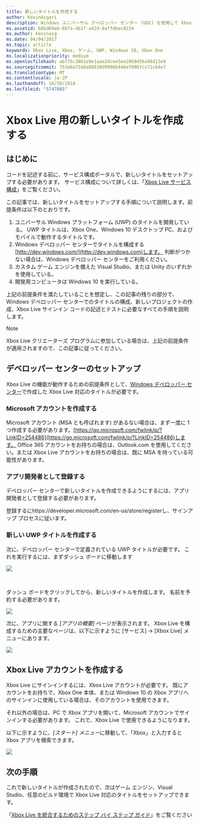 ```yaml
---
title: 新しいタイトルを作成する
author: KevinAsgari
description: Windows ユニバーサル デベロッパー センター (UDC) を使用して Xbox Live 用の新しいタイトルを作成する方法について説明します。
ms.assetid: b8bd69e6-887a-4b1f-a42d-8affdbec0234
ms.author: kevinasg
ms.date: 04/04/2017
ms.topic: article
keywords: Xbox Live, Xbox, ゲーム, UWP, Windows 10, Xbox One
ms.localizationpriority: medium
ms.openlocfilehash: abf35c30b1e9e1aae24cee5ee2969456a98d13e9
ms.sourcegitcommit: 753e0a7160a88830d9908b446ef0907cc71c64e7
ms.translationtype: MT
ms.contentlocale: ja-JP
ms.lasthandoff: 10/30/2018
ms.locfileid: "5747865"
---
```

# <a name="create-a-new-title-for-xbox-live"></a>Xbox Live 用の新しいタイトルを作成する

## <a name="introduction"></a>はじめに

コードを記述する前に、サービス構成ポータルで、新しいタイトルをセットアップする必要があります。  サービス構成について詳しくは、「[Xbox Live サービス構成](../xbox-live-service-configuration.md)」をご覧ください。

この記事では、新しいタイトルをセットアップする手順について説明します。前提条件は以下のとおりです。

1. ユニバーサル Windows プラットフォーム (UWP) のタイトルを開発している。  UWP タイトルは、Xbox One、Windows 10 デスクトップ PC、およびモバイルで動作するタイトルです。
2. Windows デベロッパー センターでタイトルを構成する[http://dev.windows.com/](http://dev.windows.com)します。  判断がつかない場合は、Windows デベロッパー センターをご利用ください。
3. カスタム ゲーム エンジンを備えた Visual Studio、または Unity のいずれかを使用している。
4. 開発用コンピュータは Windows 10 を実行している。

上記の前提条件を満たしていることを想定し、この記事の残りの部分で、Windows デベロッパー センターでのタイトルの構成、新しいプロジェクトの作成、Xbox Live サインイン コードの記述とテストに必要なすべての手順を説明します。

> [!NOTE]
> Xbox Live クリエーターズ プログラムに参加している場合は、上記の前提条件が適用されますので、この記事に従ってください。

## <a name="dev-center-setup"></a>デベロッパー センターのセットアップ

Xbox Live の機能が動作するための前提条件として、[Windows デベロッパー センター](http://dev.windows.com)で作成した Xbox Live 対応のタイトルが必要です。

### <a name="create-a-microsoft-account"></a>Microsoft アカウントを作成する
Microsoft アカウント (MSA とも呼ばれます) があるない場合は、まず一度に 1 つ作成する必要があります。[https://go.microsoft.com/fwlink/p/?LinkID=254486](https://go.microsoft.com/fwlink/p/?LinkID=254486)します。  Office 365 アカウントをお持ちの場合は、Outlook.com を使用してください。または Xbox Live アカウントをお持ちの場合は、既に MSA を持っている可能性があります。

### <a name="register-as-an-app-developer"></a>アプリ開発者として登録する
デベロッパー センターで新しいタイトルを作成できるようにするには、アプリ開発者として登録する必要があります。

登録するにhttps://developer.microsoft.com/en-us/store/registerし、サインアップ プロセスに従います。

### <a name="create-a-new-uwp-title"></a>新しい UWP タイトルを作成する
次に、デベロッパー センターで定義されている UWP タイトルが必要です。  これを実行するには、まずダッシュ ボードに移動します

![](../images/getting_started/first_xbltitle_dashboard.png)

<p>
</p>
<br>
<p>
</p>

ダッシュ ボードをクリックしてから、新しいタイトルを作成します。  名前を予約する必要があります。

![](../images/getting_started/first_xbltitle_newapp.png)

次に、アプリに関する *[アプリの概要]* ページが表示されます。  Xbox Live を構成するための主要なページは、以下に示すように [サービス] -> [Xbox Live] メニューにあります。

![](../images/getting_started/first_xbltitle_leftnav.png)

<div id="createxblaccount"></div>

## <a name="create-an-xbox-live-account"></a>Xbox Live アカウントを作成する
Xbox Live にサインインするには、Xbox Live アカウントが必要です。  既にアカウントをお持ちで、Xbox One 本体、または Windows 10 の Xbox アプリへのサインインに使用している場合は、そのアカウントを使用できます。

それ以外の場合は、PC で Xbox アプリを開いて、Microsoft アカウントでサインインする必要があります。  これで、Xbox Live で使用できるようになります。

以下に示すように、*[スタート] メニュー*に移動して、「Xbox」と入力すると Xbox アプリを検索できます。

![](../images/getting_started/first_xbltitle_xboxapp.png)

## <a name="next-steps"></a>次の手順
これで新しいタイトルが作成されたので、次はゲーム エンジン、Visual Studio、任意のビルド環境で Xbox Live 対応のタイトルをセットアップできます。

「[Xbox Live を統合するためのステップ バイ ステップ ガイド](partners-step-by-step-guide.md)」をご覧ください
